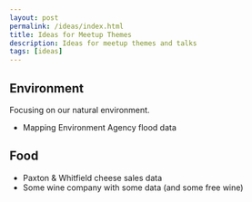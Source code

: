 ```yaml
---
layout: post
permalink: /ideas/index.html
title: Ideas for Meetup Themes
description: Ideas for meetup themes and talks
tags: [ideas]
---
```


## Environment

Focusing on our natural environment.

- Mapping Environment Agency flood data

## Food

- Paxton &amp; Whitfield cheese sales data
- Some wine company with some data (and some free wine)

